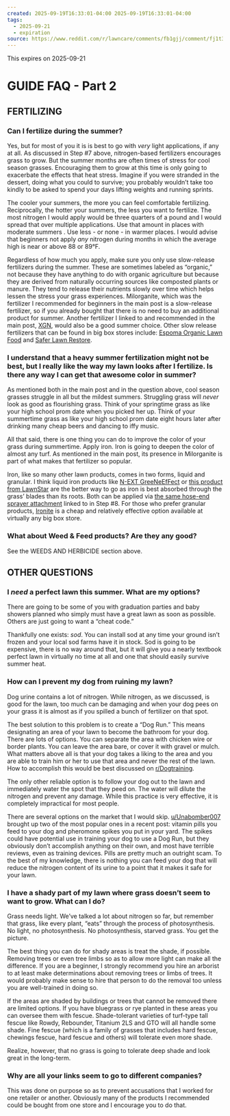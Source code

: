 ```yaml
---
created: 2025-09-19T16:33:01-04:00 2025-09-19T16:33:01-04:00
tags:
  - 2025-09-21
  - expiration
source: https://www.reddit.com/r/lawncare/comments/fb1gjj/comment/fj1t3r4/
---
```

This expires on 2025-09-21
# GUIDE FAQ - Part 2
## FERTILIZING
### Can I fertilize during the summer?
Yes, but for most of you it is is best to go with *very* light applications, if any at all. As discussed in Step #7 above, nitrogen-based fertilizers encourages grass to grow. But the summer months are often times of stress for cool season grasses. Encouraging them to grow at this time is only going to exacerbate the effects that heat stress. Imagine if you were stranded in the dessert, doing what you could to survive; you probably wouldn’t take too kindly to be asked to spend your days lifting weights and running sprints.

The cooler your summers, the more you can feel comfortable fertilizing. Reciprocally, the hotter your summers, the less you want to fertilize. The most nitrogen I would apply would be three quarters of a pound and I would spread that over multiple applications. Use that amount in places with moderate summers . Use less - or none - in warmer places. I would advise that beginners not apply *any* nitrogen during months in which the average high is near or above 88 or 89°F.

Regardless of how much you apply, make sure you only use slow-release fertilizers during the summer. These are sometimes labeled as “organic,” not because they have anything to do with organic agriculture but because they are derived from naturally occurring sources like composted plants or manure. They tend to release their nutrients slowly over time which helps lessen the stress your grass experiences. Milorganite, which was the fertilizer I recommended for beginners in the main post is a slow-release fertilizer, so if you already bought that there is no need to buy an additional product for summer. Another fertilizer I linked to and recommended in the main post, [XGN](https://thelawncarenut.com/collections/granular-fertilizer/products/8-1-8-fertilizer), would also be a good summer choice. Other slow release fertilizers that can be found in big box stores include: [Espoma Organic Lawn Food](https://www.homedepot.com/p/Espoma-14-lbs-Organic-Lawn-Food-100527371/309893027) and [Safer Lawn Restore](https://www.acehardware.com/departments/lawn-and-garden/lawn-care/lawn-fertilizers/7334139).
### I understand that a heavy summer fertilization might not be best, but I really like the way my lawn looks after I fertilize. Is there any way I can get that awesome color in summer?
As mentioned both in the main post and in the question above, cool season grasses struggle in all but the mildest summers. Struggling grass will *never* look as good as flourishing grass. Think of your springtime grass as like your high school prom date when you picked her up. Think of your summertime grass as like your high school prom date eight hours later after drinking many cheap beers and dancing to iffy music.

All that said, there is one thing you can do to improve the color of your grass during summertime. Apply iron. Iron is going to deepen the color of almost any turf. As mentioned in the main post, its presence in Milorganite is part of what makes that fertilizer so popular.

Iron, like so many other lawn products, comes in two forms, liquid and granular. I think liquid iron products like [N-EXT GreeNeEfFect](https://gciturfacademy.com/product/7-0-0-greene-effect-two-2-5-gallon-jugs-5-gallons-total/) or [this product from LawnStar](https://smile.amazon.com/LawnStar-Chelated-Liquid-Iron-Plants/dp/B07LB49QQV) are the better way to go as iron is best absorbed through the grass’ blades than its roots. Both can be applied via [the same hose-end sprayer attachment](https://smile.amazon.com/Ortho-Spray-Multi-Use-Hose-End-Sprayer/dp/B0071D0EZK) linked to in Step #8. For those who prefer granular products, [Ironite](https://www.lowes.com/pd/Ironite-15-lb-Soil-Conditioner-Ironite/50260119) is a cheap and relatively effective option available at virtually any big box store.
### What about Weed & Feed products? Are they any good?
See the WEEDS AND HERBICIDE section above.
## OTHER QUESTIONS
### I *need* a perfect lawn this summer. What are my options?
There are going to be some of you with graduation parties and baby showers planned who simply must have a great lawn as soon as possible. Others are just going to want a “cheat code.”

Thankfully one exists: *sod*. You can install sod at any time your ground isn’t frozen and your local sod farms have it in stock. Sod is going to be expensive, there is no way around that, but it will give you a nearly textbook perfect lawn in virtually no time at all and one that should easily survive summer heat.
### How can I prevent my dog from ruining my lawn?
Dog urine contains a lot of nitrogen. While nitrogen, as we discussed, is good for the lawn, too much can be damaging and when your dog pees on your grass it is almost as if you spilled a bunch of fertilizer on that spot.

The best solution to this problem is to create a “Dog Run.” This means designating an area of your lawn to become the bathroom for your dog. There are lots of options. You can separate the area with chicken wire or border plants. You can leave the area bare, or cover it with gravel or mulch. What matters above all is that your dog takes a liking to the area and you are able to train him or her to use that area and never the rest of the lawn. How to accomplish this would be best discussed on [r/Dogtraining](https://www.reddit.com/r/Dogtraining/).

The only other reliable option is to follow your dog out to the lawn and immediately water the spot that they peed on. The water will dilute the nitrogen and prevent any damage. While this practice is very effective, it is completely impractical for most people.

There are several options on the market that I would skip. [u/Unabomber007](https://www.reddit.com/user/Unabomber007/) brought up two of the most popular ones in a recent post: vitamin pills you feed to your dog and pheromone spikes you put in your yard. The spikes could have potential use in training your dog to use a Dog Run, but they obviously don’t accomplish anything on their own, and most have terrible reviews, even as training devices. Pills are pretty much an outright scam. To the best of my knowledge, there is nothing you can feed your dog that will reduce the nitrogen content of its urine to a point that it makes it safe for your lawn.
### I have a shady part of my lawn where grass doesn’t seem to want to grow. What can I do?
Grass needs light. We’ve talked a lot about nitrogen so far, but remember that grass, like every plant, “eats” through the process of photosynthesis. No light, no photosynthesis. No photosynthesis, starved grass. You get the picture.

The best thing you can do for shady areas is treat the shade, if possible. Removing trees or even tree limbs so as to allow more light can make all the difference. If you are a beginner, I strongly recommend you hire an arborist to at least make determinations about removing trees or limbs of trees. It would probably make sense to hire that person to do the removal too unless you are well-trained in doing so.

If the areas are shaded by buildings or trees that cannot be removed there are limited options. If you have bluegrass or rye planted in these areas you can oversee them with fescue. Shade-tolerant varieties of turf-type tall fescue like Rowdy, Rebounder, Titanium 2LS and GTO will all handle some shade. Fine fescue (which is a family of grasses that includes hard fescue, chewings fescue, hard fescue and others) will tolerate even more shade.

Realize, however, that no grass is going to tolerate deep shade and look great in the long-term.
### Why are all your links seem to go to different companies?
This was done on purpose so as to prevent accusations that I worked for one retailer or another. Obviously many of the products I recommended could be bought from one store and I encourage you to do that.